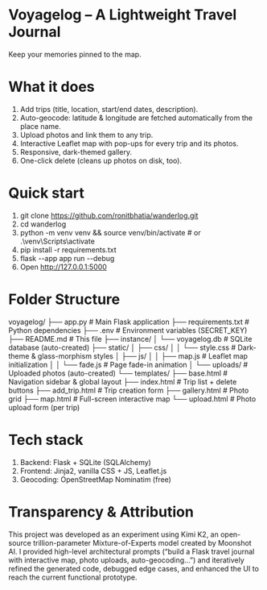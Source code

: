 # Voyagelog – A Lightweight Travel Journal
Keep your memories pinned to the map.


# What it does
1. Add trips (title, location, start/end dates, description).
2. Auto-geocode: latitude & longitude are fetched automatically from the place name.
3. Upload photos and link them to any trip.
4. Interactive Leaflet map with pop-ups for every trip and its photos.
5. Responsive, dark-themed gallery.
6. One-click delete (cleans up photos on disk, too).

# Quick start

1. git clone https://github.com/ronitbhatia/wanderlog.git
2. cd wanderlog
3. python -m venv venv && source venv/bin/activate   # or .\venv\Scripts\activate
4. pip install -r requirements.txt
5. flask --app app run --debug
6. Open http://127.0.0.1:5000

# Folder Structure
voyagelog/
├── app.py                     # Main Flask application
├── requirements.txt           # Python dependencies
├── .env                       # Environment variables (SECRET_KEY)
├── README.md                  # This file
├── instance/
│   └── voyagelog.db           # SQLite database (auto-created)
├── static/
│   ├── css/
│   │   └── style.css          # Dark-theme & glass-morphism styles
│   ├── js/
│   │   ├── map.js             # Leaflet map initialization
│   │   └── fade.js            # Page fade-in animation
│   └── uploads/               # Uploaded photos (auto-created)
└── templates/
    ├── base.html              # Navigation sidebar & global layout
    ├── index.html             # Trip list + delete buttons
    ├── add_trip.html          # Trip creation form
    ├── gallery.html           # Photo grid
    ├── map.html               # Full-screen interactive map
    └── upload.html            # Photo upload form (per trip)
    
# Tech stack
1. Backend: Flask + SQLite (SQLAlchemy)
2. Frontend: Jinja2, vanilla CSS + JS, Leaflet.js
3. Geocoding: OpenStreetMap Nominatim (free)
   
# Transparency & Attribution
This project was developed as an experiment using Kimi K2, an open-source trillion-parameter Mixture-of-Experts model created by Moonshot AI.
I provided high-level architectural prompts (“build a Flask travel journal with interactive map, photo uploads, auto-geocoding…”) and iteratively refined the generated code, debugged edge cases, and enhanced the UI to reach the current functional prototype.
